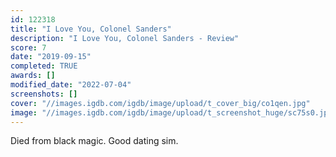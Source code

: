 ```yaml
---
id: 122318
title: "I Love You, Colonel Sanders"
description: "I Love You, Colonel Sanders - Review"
score: 7
date: "2019-09-15"
completed: TRUE
awards: []
modified_date: "2022-07-04"
screenshots: []
cover: "//images.igdb.com/igdb/image/upload/t_cover_big/co1qen.jpg"
image: "//images.igdb.com/igdb/image/upload/t_screenshot_huge/sc75s0.jpg"
---
```

Died from black magic. Good dating sim.